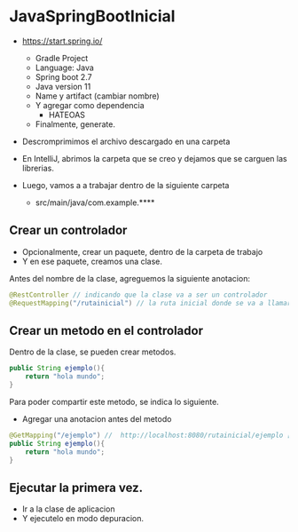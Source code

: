 # JavaSpringBootInicial

* https://start.spring.io/
  * Gradle Project
  * Language: Java
  * Spring boot 2.7
  * Java version 11
  * Name y artifact (cambiar nombre)
  * Y agregar como dependencia
    * HATEOAS
  * Finalmente, generate.
* Descromprimimos el archivo descargado en una carpeta

* En IntelliJ, abrimos la carpeta que se creo y dejamos que se carguen las librerias.

* Luego, vamos a a trabajar dentro de la siguiente carpeta
  * src/main/java/com.example.****

## Crear un controlador

* Opcionalmente, crear un paquete, dentro de la carpeta de trabajo
* Y en ese paquete, creamos una clase.

Antes del nombre de la clase, agreguemos la siguiente anotacion:

```java
@RestController // indicando que la clase va a ser un controlador
@RequestMapping("/rutainicial") // la ruta inicial donde se va a llamar el controlador http://localhost:8080/rutainicial
```

## Crear un metodo en el controlador

Dentro de la clase, se pueden crear metodos.

```java
public String ejemplo(){
    return "hola mundo";        
}
```

Para poder compartir este metodo, se indica lo siguiente.

* Agregar una anotacion antes del metodo

```java
@GetMapping("/ejemplo") //  http://localhost:8080/rutainicial/ejemplo [GET]
public String ejemplo(){
    return "hola mundo";        
}
```

## Ejecutar la primera vez.

* Ir a la clase de aplicacion
* Y ejecutelo en modo depuracion.
